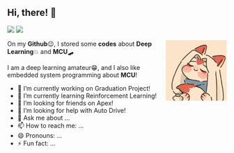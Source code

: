 ## Hi, there! 👏 

<div align=left>
    <img src="https://github-readme-stats.vercel.app/api?username=callmewenhao&show_icons=true&hide=prs&theme=default_repocard" height=170 > 
    <img src="https://github-readme-stats.vercel.app/api/top-langs/?username=callmewenhao&hide=javascript,html,Assembly,CSS&layout=compact" height=140 >
</div>






<p align="right"><img align='right' src="images/cute1.gif" height=140></p>

On my **Github**😉, I stored some **codes** about **Deep Learning**💥 and **MCU**🛹

I am a deep learning amateur😁, and I also like embedded system programming about **MCU**!

- 🔭 I’m currently working on Graduation Project!
- 🌱 I’m currently learning Reinforcement Learning!
- 👯 I’m looking for friends on Apex!
- 🤔 I’m looking for help with Auto Drive!
- 💬 Ask me about …
- 📫 How to reach me: …
- 😄 Pronouns: …
- ⚡ Fun fact: …

